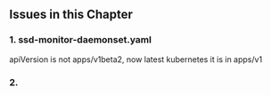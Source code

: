 ## Issues in this Chapter

### 1. ssd-monitor-daemonset.yaml
apiVersion is not apps/v1beta2, now latest kubernetes it is in apps/v1

### 2. 

